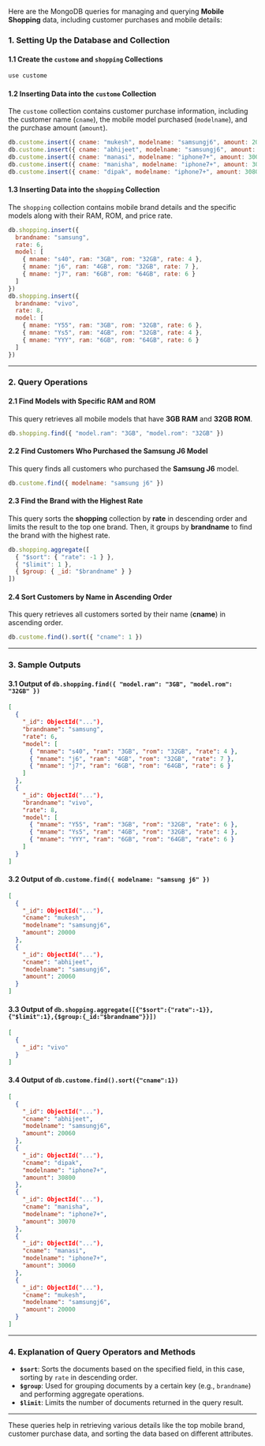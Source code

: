 Here are the MongoDB queries for managing and querying **Mobile Shopping** data, including customer purchases and mobile details:

### 1. **Setting Up the Database and Collection**

#### 1.1 **Create the `custome` and `shopping` Collections**

```javascript
use custome
```

#### 1.2 **Inserting Data into the `custome` Collection**

The `custome` collection contains customer purchase information, including the customer name (`cname`), the mobile model purchased (`modelname`), and the purchase amount (`amount`).

```javascript
db.custome.insert({ cname: "mukesh", modelname: "samsungj6", amount: 20000 })
db.custome.insert({ cname: "abhijeet", modelname: "samsungj6", amount: 20060 })
db.custome.insert({ cname: "manasi", modelname: "iphone7+", amount: 30060 })
db.custome.insert({ cname: "manisha", modelname: "iphone7+", amount: 30070 })
db.custome.insert({ cname: "dipak", modelname: "iphone7+", amount: 30800 })
```

#### 1.3 **Inserting Data into the `shopping` Collection**

The `shopping` collection contains mobile brand details and the specific models along with their RAM, ROM, and price rate.

```javascript
db.shopping.insert({
  brandname: "samsung",
  rate: 6,
  model: [
    { mname: "s40", ram: "3GB", rom: "32GB", rate: 4 },
    { mname: "j6", ram: "4GB", rom: "32GB", rate: 7 },
    { mname: "j7", ram: "6GB", rom: "64GB", rate: 6 }
  ]
})
db.shopping.insert({
  brandname: "vivo",
  rate: 8,
  model: [
    { mname: "Y55", ram: "3GB", rom: "32GB", rate: 6 },
    { mname: "Ys5", ram: "4GB", rom: "32GB", rate: 4 },
    { mname: "YYY", ram: "6GB", rom: "64GB", rate: 6 }
  ]
})
```

---

### 2. **Query Operations**

#### 2.1 **Find Models with Specific RAM and ROM**

This query retrieves all mobile models that have **3GB RAM** and **32GB ROM**.

```javascript
db.shopping.find({ "model.ram": "3GB", "model.rom": "32GB" })
```

#### 2.2 **Find Customers Who Purchased the Samsung J6 Model**

This query finds all customers who purchased the **Samsung J6** model.

```javascript
db.custome.find({ modelname: "samsung j6" })
```

#### 2.3 **Find the Brand with the Highest Rate**

This query sorts the **shopping** collection by **rate** in descending order and limits the result to the top one brand. Then, it groups by **brandname** to find the brand with the highest rate.

```javascript
db.shopping.aggregate([
  { "$sort": { "rate": -1 } },
  { "$limit": 1 },
  { $group: { _id: "$brandname" } }
])
```

#### 2.4 **Sort Customers by Name in Ascending Order**

This query retrieves all customers sorted by their name (**cname**) in ascending order.

```javascript
db.custome.find().sort({ "cname": 1 })
```

---

### 3. **Sample Outputs**

#### 3.1 **Output of `db.shopping.find({ "model.ram": "3GB", "model.rom": "32GB" })`**
```json
[
  {
    "_id": ObjectId("..."),
    "brandname": "samsung",
    "rate": 6,
    "model": [
      { "mname": "s40", "ram": "3GB", "rom": "32GB", "rate": 4 },
      { "mname": "j6", "ram": "4GB", "rom": "32GB", "rate": 7 },
      { "mname": "j7", "ram": "6GB", "rom": "64GB", "rate": 6 }
    ]
  },
  {
    "_id": ObjectId("..."),
    "brandname": "vivo",
    "rate": 8,
    "model": [
      { "mname": "Y55", "ram": "3GB", "rom": "32GB", "rate": 6 },
      { "mname": "Ys5", "ram": "4GB", "rom": "32GB", "rate": 4 },
      { "mname": "YYY", "ram": "6GB", "rom": "64GB", "rate": 6 }
    ]
  }
]
```

#### 3.2 **Output of `db.custome.find({ modelname: "samsung j6" })`**
```json
[
  {
    "_id": ObjectId("..."),
    "cname": "mukesh",
    "modelname": "samsungj6",
    "amount": 20000
  },
  {
    "_id": ObjectId("..."),
    "cname": "abhijeet",
    "modelname": "samsungj6",
    "amount": 20060
  }
]
```

#### 3.3 **Output of `db.shopping.aggregate([{"$sort":{"rate":-1}},{"$limit":1},{$group:{_id:"$brandname"}}])`**
```json
[
  {
    "_id": "vivo"
  }
]
```

#### 3.4 **Output of `db.custome.find().sort({"cname":1})`**
```json
[
  {
    "_id": ObjectId("..."),
    "cname": "abhijeet",
    "modelname": "samsungj6",
    "amount": 20060
  },
  {
    "_id": ObjectId("..."),
    "cname": "dipak",
    "modelname": "iphone7+",
    "amount": 30800
  },
  {
    "_id": ObjectId("..."),
    "cname": "manisha",
    "modelname": "iphone7+",
    "amount": 30070
  },
  {
    "_id": ObjectId("..."),
    "cname": "manasi",
    "modelname": "iphone7+",
    "amount": 30060
  },
  {
    "_id": ObjectId("..."),
    "cname": "mukesh",
    "modelname": "samsungj6",
    "amount": 20000
  }
]
```

---

### 4. **Explanation of Query Operators and Methods**

- **`$sort`**: Sorts the documents based on the specified field, in this case, sorting by `rate` in descending order.
- **`$group`**: Used for grouping documents by a certain key (e.g., `brandname`) and performing aggregate operations.
- **`$limit`**: Limits the number of documents returned in the query result.

---

These queries help in retrieving various details like the top mobile brand, customer purchase data, and sorting the data based on different attributes.
